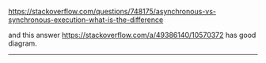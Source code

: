 https://stackoverflow.com/questions/748175/asynchronous-vs-synchronous-execution-what-is-the-difference

and this answer https://stackoverflow.com/a/49386140/10570372 has good diagram.

---
